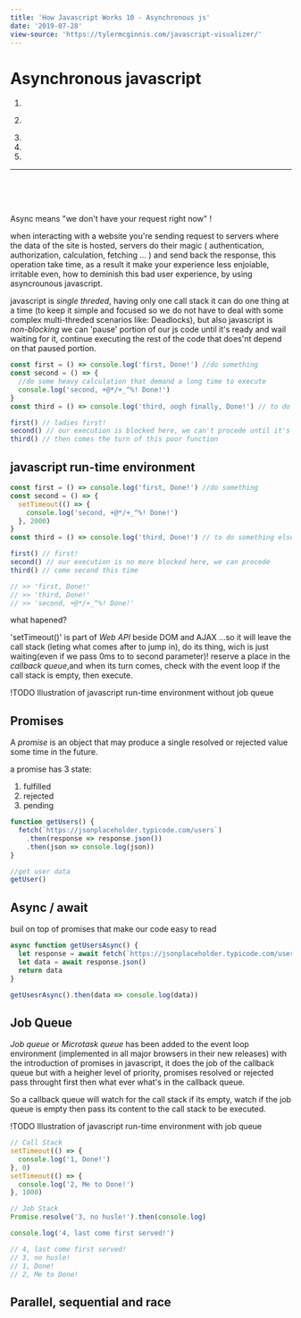 ```yaml
---
title: 'How Javascript Works 10 - Asynchronous js'
date: '2019-07-28'
view-source: 'https://tylermcginnis.com/javascript-visualizer/'
---
```


# Asynchronous javascript

[//]: # '## Content'

1.

2)

3.

4.

5.

---

<br/>
<br/>
<br/>

Async means "we don't have your request right now" !

when interacting with a website you're sending request to servers where the data of the site is hosted, servers do their magic ( authentication, authorization, calculation, fetching ... ) and send back the response, this operation take time, as a result it make your experience less enjoiable, irritable even,
how to deminish this bad user experience, by using asyncrounous javascript.

javascript is _single threded_, having only one call stack it can do one thing at a time (to keep it simple and focused so we do not have to deal with some complex multi-threded scenarios like: Deadlocks), but also javascript is _non-blocking_ we can 'pause' portion of our js code until it's ready and wail waiting for it, continue executing the rest of the code that does'nt depend on that paused portion.

```js
const first = () => console.log('first, Done!') //do something
const second = () => {
  //do some heavy calculation that demand a long time to execute
  console.log('second, +@*/+_^%! Done!')
}
const third = () => console.log('third, oogh finally, Done!') // to do something else

first() // ladies first!
second() // our execution is blocked here, we can't procede until it's finished!
third() // then comes the turn of this poor function
```

## javascript run-time environment

```js
const first = () => console.log('first, Done!') //do something
const second = () => {
  setTimeout(() => {
    console.log('second, +@*/+_^%! Done!')
  }, 2000)
}
const third = () => console.log('third, Done!') // to do something else

first() // first!
second() // our execution is no more blocked here, we can procede
third() // come second this time

// >> 'first, Done!'
// >> 'third, Done!'
// >> 'second, +@*/+_^%! Done!'
```

what hapened?

'setTimeout()' is part of _Web API_ beside DOM and AJAX ...so it will leave the call stack (leting what comes after to jump in), do its thing, wich is just waiting(even if we pass 0ms to to second parameter)! reserve a place in the _callback queue_,and when its turn comes, check with the event loop if the call stack is empty, then execute.

!TODO Illustration of javascript run-time environment without job queue

## Promises

A _promise_ is an object that may produce a single resolved or rejected value some time in the future.

a promise has 3 state:

1. fulfilled
2. rejected
3. pending

```js
function getUsers() {
  fetch(`https://jsonplaceholder.typicode.com/users`)
    .then(response => response.json())
    .then(json => console.log(json))
}

//get user data
getUser()
```

## Async / await

buil on top of promises that make our code easy to read

```js
async function getUsersAsync() {
  let response = await fetch(`https://jsonplaceholder.typicode.com/users`)
  let data = await response.json()
  return data
}

getUsesrAsync().then(data => console.log(data))
```

## Job Queue

_Job queue_ or _Microtask queue_ has been added to the event loop environment (implemented in all major browsers in their new releases) with the introduction of promises in javascript, it does the job of the callback queue but with a heigher level of priority, promises resolved or rejected pass throught first then what ever what's in the callback queue.

So a callback queue will watch for the call stack if its empty, watch if the job queue is empty then pass its content to the call stack to be executed.

!TODO Illustration of javascript run-time environment with job queue

```js
// Call Stack
setTimeout(() => {
  console.log('1, Done!')
}, 0)
setTimeout(() => {
  console.log('2, Me to Done!')
}, 1000)

// Job Stack
Promise.resolve('3, no husle!').then(console.log)

console.log('4, last come first served!')

// 4, last come first served!
// 3, no husle!
// 1, Done!
// 2, Me to Done!
```

## Parallel, sequential and race

